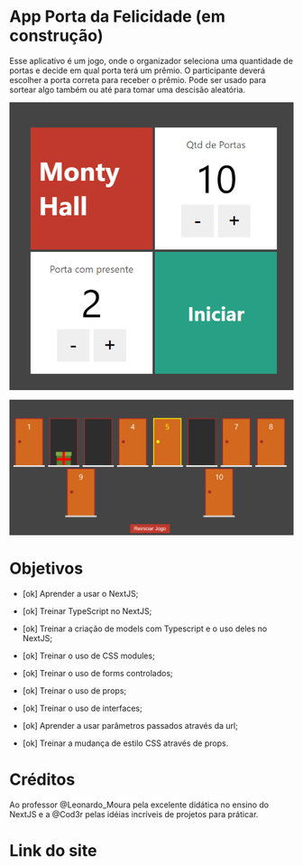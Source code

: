 # App Porta da Felicidade (em construção)

Esse aplicativo é um jogo, onde o organizador seleciona uma quantidade de portas e decide em qual porta terá um prêmio.
O participante deverá escolher a porta correta para receber o prêmio.
Pode ser usado para sortear algo também ou até para tomar uma descisão aleatória.

<div align="center">

   ![Imagem1 - Tela inicial](./assets/img/tela_inicial.PNG)

</div>

![Imagem2 - Portas](./assets/img/portas.PNG)

# Objetivos

- [ok] Aprender a usar o NextJS;

- [ok] Treinar TypeScript no NextJS;

- [ok] Treinar a criação de models com Typescript e o uso deles no NextJS;

- [ok] Treinar o uso de CSS modules;

- [ok] Treinar o uso de forms controlados;

- [ok] Treinar o uso de props;

- [ok] Treinar o uso de interfaces;

- [ok] Aprender a usar parâmetros passados através da url;

- [ok] Treinar a mudança de estilo CSS através de props.

# Créditos

Ao professor @Leonardo_Moura pela excelente didática no ensino do NextJS e a @Cod3r pelas idéias incríveis de projetos para práticar.

# Link do site

